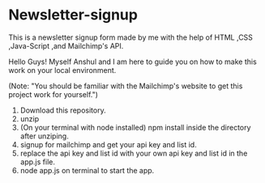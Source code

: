 # Newsletter-signup
This is a newsletter signup form made by me with the help of HTML ,CSS ,Java-Script ,and Mailchimp's API. 

Hello Guys!
Myself Anshul and I am here to guide you on how to make this work on your local environment.

(Note: "You should be familiar with the Mailchimp's website to get this project work for yourself.")

1. Download this repository.
2. unzip
3. (On your terminal with node installed) npm install inside the directory after unziping.
4. signup for mailchimp and get your api key and list id.
5. replace the api key and list id with your own api key and list id in the app.js file.
6. node app.js on terminal to start the app.
